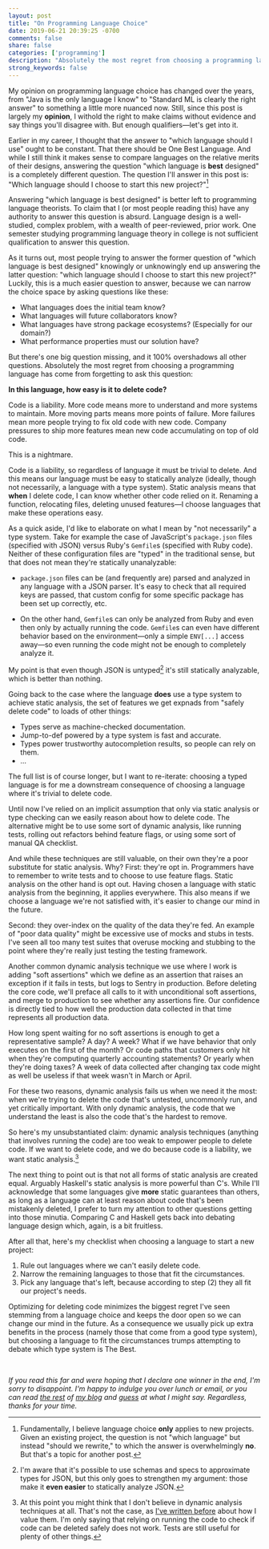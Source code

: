 ```yaml
---
layout: post
title: "On Programming Language Choice"
date: 2019-06-21 20:39:25 -0700
comments: false
share: false
categories: ['programming']
description: "Absolutely the most regret from choosing a programming language has come from forgetting to ask this question:"
strong_keywords: false
---
```


My opinion on programming language choice has changed over the years,
from "Java is the only language I know" to "Standard ML is clearly the
right answer" to something a little more nuanced now. Still, since this
post is largely my **opinion**, I withold the right to make claims
without evidence and say things you'll disagree with. But enough
qualifiers—let's get into it.

<!-- more -->

Earlier in my career, I thought that the answer to "which language
should I use" ought to be constant. That there should be One Best
Language. And while I still think it makes sense to compare languages on
the relative merits of their designs, answering the question "which
language is **best** designed" is a completely different question. The
question I'll answer in this post is: "Which language should I choose to
start this new project?"[^new-project]

[^new-project]: Fundamentally, I believe language choice **only** applies to new projects. Given an existing project, the question is not "which language" but instead "should we rewrite," to which the answer is overwhelmingly **no**. But that's a topic for another post.

Answering "which language is best designed" is better left to
programming language theorists. To claim that I (or most people reading
this) have any authority to answer this question is absurd. Language
design is a well-studied, complex problem, with a wealth of
peer-reviewed, prior work. One semester studying programming language
theory in college is not sufficient qualification to answer this
question.

As it turns out, most people trying to answer the former question of
"which language is best designed" knowingly or unknowingly end up
answering the latter question: "which language should I choose to start
this new project?" Luckily, this is a much easier question to answer,
because we can narrow the choice space by asking questions like these:

- What languages does the initial team know?
- What languages will future collaborators know?
- What languages have strong package ecosystems? (Especially for our
  domain?)
- What performance properties must our solution have?

But there's one big question missing, and it 100% overshadows all other
questions. Absolutely the most regret from choosing a programming
language has come from forgetting to ask this question:

**In this language, how easy is it to delete code?**

Code is a liability. More code means more to understand and more systems
to maintain. More moving parts means more points of failure. More
failures mean more people trying to fix old code with new code. Company
pressures to ship more features mean new code accumulating on top of old
code.

This is a nightmare.

Code is a liability, so regardless of language it must be trivial to
delete. And this means our language must be easy to statically analyze
(ideally, though not necessarily, a language with a type system). Static
analysis means that **when** I delete code, I can know whether other
code relied on it. Renaming a function, relocating files, deleting
unused features—I choose languages that make these operations easy.

As a quick aside, I'd like to elaborate on what I mean by "not
necessarily" a type system. Take for example the case of JavaScript's
`package.json` files (specified with JSON) versus Ruby's `Gemfile`s
(specified with Ruby code). Neither of these configuration files are
"typed" in the traditional sense, but that does not mean they're
statically unanalyzable:

- `package.json` files can be (and frequently are) parsed and analyzed
  in any language with a JSON parser. It's easy to check that all
  required keys are passed, that custom config for some specific package
  has been set up correctly, etc.

- On the other hand, `Gemfile`s can only be analyzed from Ruby and even
  then only by actually running the code. `Gemfile`s can even have
  different behavior based on the environment—only a simple `ENV[...]`
  access away—so even running the code might not be enough to completely
  analyze it.

My point is that even though JSON is untyped[^untyped] it's still
statically analyzable, which is better than nothing.

[^untyped]: I'm aware that it's possible to use schemas and specs to approximate types for JSON, but this only goes to strengthen my argument: those make it **even easier** to statically analyze JSON.

Going back to the case where the language **does** use a type system to
achieve static analysis, the set of features we get expnads from "safely
delete code" to loads of other things:

- Types serve as machine-checked documentation.
- Jump-to-def powered by a type system is fast and accurate.
- Types power trustworthy autocompletion results, so people can rely on them.
- ...

The full list is of course longer, but I want to re-iterate: choosing a
typed language is for me a downstream consequence of choosing a language
where it's trivial to delete code.

Until now I've relied on an implicit assumption that only via static
analysis or type checking can we easily reason about how to delete code.
The alternative might be to use some sort of dynamic analysis, like
running tests, rolling out refactors behind feature flags, or using some
sort of manual QA checklist.

And while these techniques are still valuable, on their own they're a
poor substitute for static analysis. Why? First: they're opt in.
Programmers have to remember to write tests and to choose to use feature
flags. Static analysis on the other hand is opt out. Having chosen a
language with static analysis from the beginning, it applies everywhere.
This also means if we choose a language we're not satisfied with, it's
easier to change our mind in the future.

Second: they over-index on the quality of the data they're fed. An
example of "poor data quality" might be excessive use of mocks and stubs
in tests. I've seen all too many test suites that overuse mocking and
stubbing to the point where they're really just testing the testing
framework.

Another common dynamic analysis technique we use where I work is adding
"soft assertions" which we define as an assertion that raises an
exception if it fails in tests, but logs to Sentry in production. Before
deleting the core code, we'll preface all calls to it with unconditional
soft assertions, and merge to production to see whether any assertions
fire. Our confidence is directly tied to how well the production data
collected in that time represents all production data.

How long spent waiting for no soft assertions is enough to get a
representative sample? A day? A week? What if we have behavior that only
executes on the first of the month? Or code paths that customers only
hit when they're computing quarterly accounting statements? Or yearly
when they're doing taxes? A week of data collected after changing tax
code might as well be useless if that week wasn't in March or April.

For these two reasons, dynamic analysis fails us when we need it the
most: when we're trying to delete the code that's untested, uncommonly
run, and yet critically important. With only dynamic analysis, the code
that we understand the least is also the code that's the hardest to
remove.

So here's my unsubstantiated claim: dynamic analysis techniques
(anything that involves running the code) are too weak to empower people
to delete code. If we want to delete code, and we do because code is a
liability, we want static analysis.[^correctness]

[^correctness]: At this point you might think that I don't believe in dynamic analysis techniques at all. That's not the case, as [I've written before](/tests-types-correctness/) about how I value them. I'm only saying that relying on running the code to check if code can be deleted safely does not work. Tests are still useful for plenty of other things.

The next thing to point out is that not all forms of static analysis are
created equal. Arguably Haskell's static analysis is more powerful than
C's. While I'll acknowledge that some languages give **more** static
guarantees than others, as long as a language can at least reason about
code that's been mistakenly deleted, I prefer to turn my attention to
other questions getting into those minutia. Comparing C and Haskell gets
back into debating language design which, again, is a bit fruitless.

After all that, here's my checklist when choosing a language to start a
new project:

1.  Rule out languages where we can't easily delete code.
2.  Narrow the remaining languages to those that fit the circumstances.
3.  Pick any language that's left, because according to step (2) they
    all fit our project's needs.

Optimizing for deleting code minimizes the biggest regret I've seen
stemming from a language choice and keeps the door open so we can change
our mind in the future. As a consequence we usually pick up extra
benefits in the process (namely those that come from a good type
system), but choosing a language to fit the circumstances trumps
attempting to debate which type system is The Best.

&nbsp;

*If you read this far and were hoping that I declare one winner in the
end, I'm sorry to disappoint. I'm happy to indulge you over lunch or
email, or you can read [the rest] of [my blog] and [guess] at what I
might say. Regardless, thanks for your time.*

[the rest]: https://blog.jez.io/categories/#bash
[my blog]: https://blog.jez.io/categories/#haskell
[guess]: https://blog.jez.io/categories/#sml

<!-- vim:tw=72:fdm=marker
-->
